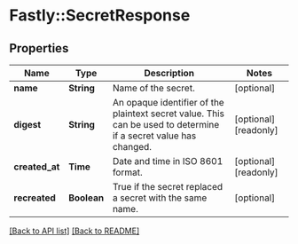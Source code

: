 # Fastly::SecretResponse

## Properties

| Name | Type | Description | Notes |
| ---- | ---- | ----------- | ----- |
| **name** | **String** | Name of the secret. | [optional] |
| **digest** | **String** | An opaque identifier of the plaintext secret value. This can be used to determine if a secret value has changed. | [optional][readonly] |
| **created_at** | **Time** | Date and time in ISO 8601 format. | [optional][readonly] |
| **recreated** | **Boolean** | True if the secret replaced a secret with the same name. | [optional] |

[[Back to API list]](../../README.md#endpoints) [[Back to README]](../../README.md)

